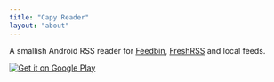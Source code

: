```yaml
---
title: "Capy Reader"
layout: "about"
---
```

A smallish Android RSS reader for [Feedbin](https://feedbin.com/home), [FreshRSS](https://www.freshrss.org/) and local feeds.

<a href="https://play.google.com/store/apps/details?id=com.capyreader.app">
  <img src="/google-play.png" class="store-button" alt="Get it on Google Play" />
</a>
